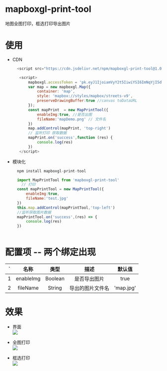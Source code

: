 # mapboxgl-print-tool
地图全图打印，框选打印导出图片
# 使用
 -  CDN
     ```js
       <script src="https://cdn.jsdelivr.net/npm/mapboxgl-print-tool@1.0.2/dist/index.js"></script>
     ```
     ```js
        <script>
            mapboxgl.accessToken = 'pk.eyJ1IjoiamVyY2t5IiwiYSI6ImNqYjI5dWp3dzI1Y2YzMnM3eG0xNnV3bWsifQ.eQp4goc9Ng8SuEZcdgNJ_g';
            var map = new mapboxgl.Map({
                container: 'map',
                style: 'mapbox://styles/mapbox/streets-v9',
                preserveDrawingBuffer:true //canvas toDataURL
            });
            const mapPrint  = new MapPrintTool({
                enableImg:true, //是否出图
                fileName:'mapDemo.png' // 文件名
            })
            map.addControl(mapPrint, 'top-right')
            // 监听打印 获取数据 
            mapPrint.on('success',function (res) {
                console.log(res)
            })
        </script>
     ```
 - 模块化
   ```js
     npm install mapboxgl-print-tool
   ```  
   ```js
     import MapPrintTool from 'mapboxgl-print-tool'
       // 打印
     const mapPrintTool = new MapPrintTool({
         enableImg:true,
         fileName:'test.jpg'
     })
     this.map.addControl(mapPrintTool,'top-left')
     //监听获取图片数据
     mapPrintTool.on('success',(res) => {
         console.log(res)
     })
    
    ```  
    
# 配置项 -- 两个绑定出现

  ` | 名称 | 类型 | 描述 | 默认值
  :---: |:---: | :---: | :---: | :---:
  1 | enableImg | Boolean | 是否导出图片 | true| 
  2 | fileName| String | 导出的图片文件名 | 'map.jpg'|
 
# 效果
  - 界面   
  ![](fullmap.png)
  
  - 全图打印   
  ![](fullprint.jpg)
  
  - 框选打印   
  ![](partprint.jpg)
